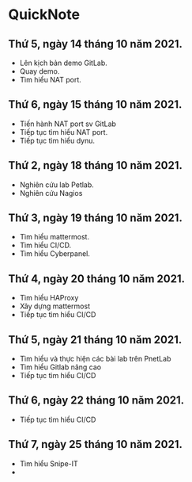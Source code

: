 # QuickNote

## Thứ 5, ngày 14 tháng 10 năm 2021.
- Lên kịch bản demo GitLab.
- Quay demo.
- Tìm hiểu NAT port.

## Thứ 6, ngày 15 tháng 10 năm 2021.
- Tiến hành NAT port sv GitLab
- Tiếp tục tìm hiểu NAT port.
- Tiếp tục tìm hiểu dynu.

## Thứ 2, ngày 18 tháng 10 năm 2021.
- Nghiên cứu lab Petlab.
- Nghiên cứu Nagios

## Thứ 3, ngày 19 tháng 10 năm 2021.
- Tìm hiểu mattermost.
- Tìm hiểu CI/CD.
- Tìm hiểu Cyberpanel.

## Thứ 4, ngày 20 tháng 10 năm 2021.
- Tìm hiểu HAProxy
- Xây dựng mattermost
- Tiếp tục tìm hiểu CI/CD

## Thứ 5, ngày 21 tháng 10 năm 2021.
- Tìm hiểu và thực hiện các bài lab trên PnetLab
- Tìm hiểu Gitlab nâng cao
- Tiếp tục tìm hiểu CI/CD

## Thứ 6, ngày 22 tháng 10 năm 2021.
- Tiếp tục tìm hiểu CI/CD

## Thứ 7, ngày 25 tháng 10 năm 2021.
- Tìm hiểu Snipe-IT
- 
